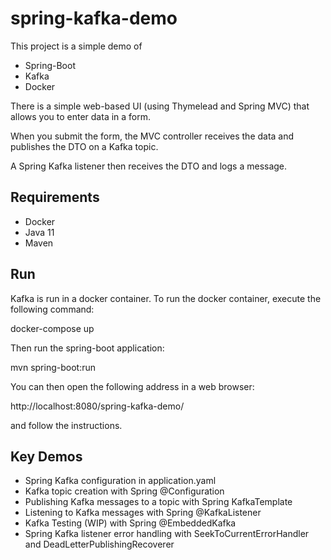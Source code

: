 # spring-kafka-demo
This project is a simple demo of
- Spring-Boot
- Kafka
- Docker

There is a simple web-based UI (using Thymelead and Spring MVC) that allows you to enter data in a form.

When you submit the form, the MVC controller receives the data and publishes the DTO on a Kafka topic.

A Spring Kafka listener then receives the DTO and logs a message.

## Requirements
- Docker
- Java 11
- Maven

## Run
Kafka is run in a docker container. To run the docker container, execute the following command:

docker-compose up

Then run the spring-boot application:

mvn spring-boot:run

You can then open the following address in a web browser:

http://localhost:8080/spring-kafka-demo/

and follow the instructions.

## Key Demos
- Spring Kafka configuration in application.yaml
- Kafka topic creation with Spring @Configuration
- Publishing Kafka messages to a topic with Spring KafkaTemplate
- Listening to Kafka messages with Spring @KafkaListener
- Kafka Testing (WIP) with Spring @EmbeddedKafka
- Spring Kafka listener error handling with SeekToCurrentErrorHandler and DeadLetterPublishingRecoverer
